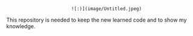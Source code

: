                             ![:)](image/Untitled.jpeg)


This repository is needed to keep the new learned code and to show my knowledge.

